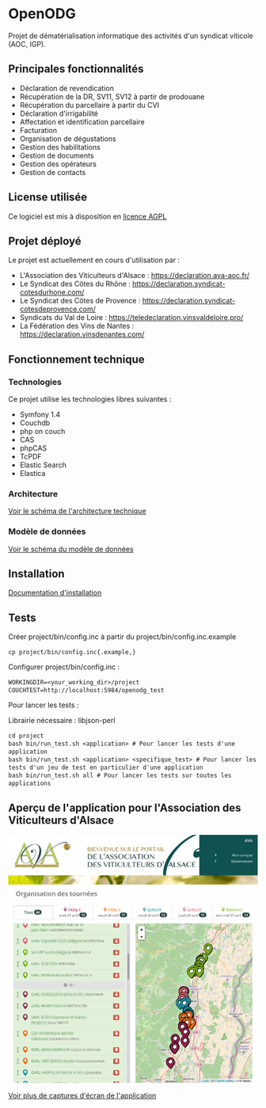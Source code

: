 OpenODG
===

Projet de dématérialisation informatique des activités d'un syndicat viticole (AOC, IGP).

Principales fonctionnalités
---------------

- Déclaration de revendication
- Récupération de la DR, SV11, SV12 à partir de prodouane
- Récupération du parcellaire à partir du CVI
- Déclaration d'irrigabilité
- Affectation et identification parcellaire
- Facturation
- Organisation de dégustations
- Gestion des habilitations
- Gestion de documents
- Gestion des opérateurs
- Gestion de contacts

License utilisée
----------------

Ce logiciel est mis à disposition en [licence AGPL](LICENSE)

Projet déployé
---------------

Le projet est actuellement en cours d'utilisation par  : 

* L'Association des Viticulteurs d'Alsace : https://declaration.ava-aoc.fr/
* Le Syndicat des Côtes du Rhône : https://declaration.syndicat-cotesdurhone.com/
* Le Syndicat des Côtes de Provence : https://declaration.syndicat-cotesdeprovence.com/
* Syndicats du Val de Loire : https://teledeclaration.vinsvaldeloire.pro/
* La Fédération des Vins de Nantes : https://declaration.vinsdenantes.com/

Fonctionnement technique
----------------------

### Technologies

Ce projet utilise les technologies libres suivantes :

* Symfony 1.4
* Couchdb
* php on couch
* CAS
* phpCAS
* TcPDF
* Elastic Search
* Elastica

### Architecture

[Voir le schéma de l'architecture technique](doc/architecture-technique/architecture_technique_giildap_openodg.pdf)

### Modèle de données

[Voir le schéma du modèle de données](doc/architecture-technique/modele_de_donnees_couchdb_vins.pdf)

Installation
------------

[Documentation d'installation](https://github.com/24eme/ava/blob/master/doc/Installation.md "Documentation d'installation")

Tests
----

Créer project/bin/config.inc à partir du project/bin/config.inc.example

```
cp project/bin/config.inc{.example,}
```

Configurer project/bin/config.inc :

```
WORKINGDIR=<your_working_dir>/project
COUCHTEST=http://localhost:5984/openodg_test
```

Pour lancer les tests :

Librairie nécessaire : libjson-perl

```
cd project
bash bin/run_test.sh <application> # Pour lancer les tests d'une application
bash bin/run_test.sh <application> <specifique_test> # Pour lancer les tests d'un jeu de test en particulier d'une application
bash bin/run_test.sh all # Pour lancer les tests sur toutes les applications
```

Aperçu de l'application pour l'Association des Viticulteurs d'Alsace
-----------------------

![Organisation d'une tournée](doc/captures/organisation-tournee.jpg)

[Voir plus de captures d'écran de l'application](doc/captures/README.md)
